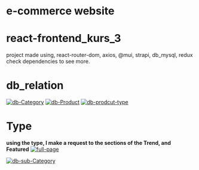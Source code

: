 # e-commerce website
# react-frontend_kurs_3

project made using, react-router-dom, axios, @mui, strapi, db_mysql, redux 
check dependencies to see more. 


# db_relation
<a href="https://ibb.co/qW2dvhC"><img src="https://i.ibb.co/xfrDNwY/db-Category.png" alt="db-Category" border="0"></a>
<a href="https://ibb.co/YNZVK4X"><img src="https://i.ibb.co/8mcQRnb/db-Product.png" alt="db-Product" border="0"></a>
<a href="https://ibb.co/58K662c"><img src="https://i.ibb.co/J73KKCk/db-prodcut-type.png" alt="db-prodcut-type" border="0"></a>
# Type 
**using the type, I make a request to the sections of the Trend, and Featured**
<a href="https://ibb.co/J5sRTz7"><img src="https://i.ibb.co/YpL7Stk/full-page.png" alt="full-page" border="0"></a>

<a href="https://ibb.co/jZtXw1w"><img src="https://i.ibb.co/1JcWXwX/db-sub-Category.png" alt="db-sub-Category" border="0"></a>

